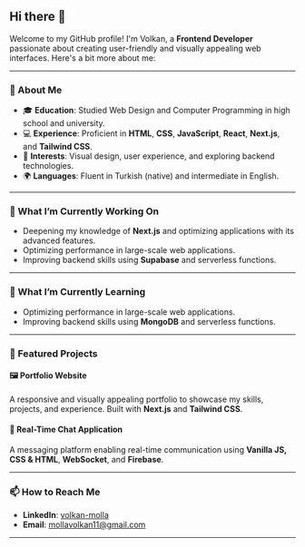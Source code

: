 ## Hi there 👋

Welcome to my GitHub profile! I'm Volkan, a **Frontend Developer** passionate about creating user-friendly and visually appealing web interfaces. Here's a bit more about me:

---

### 🌟 About Me
- 🎓 **Education**: Studied Web Design and Computer Programming in high school and university.
- 💻 **Experience**: Proficient in **HTML**, **CSS**, **JavaScript**, **React**, **Next.js**, and **Tailwind CSS**.
- 🎨 **Interests**: Visual design, user experience, and exploring backend technologies.
- 🌍 **Languages**: Fluent in Turkish (native) and intermediate in English.

---

### 🔭 What I’m Currently Working On
- Deepening my knowledge of **Next.js** and optimizing applications with its advanced features.
- Optimizing performance in large-scale web applications.
- Improving backend skills using **Supabase** and serverless functions.

---

### 🌱 What I’m Currently Learning

- Optimizing performance in large-scale web applications.
- Improving backend skills using **MongoDB** and serverless functions.

---

### 🌟 Featured Projects
#### 🖼️ **Portfolio Website**  
A responsive and visually appealing portfolio to showcase my skills, projects, and experience. Built with **Next.js** and **Tailwind CSS**.

#### 💬 **Real-Time Chat Application**  
A messaging platform enabling real-time communication using **Vanilla JS, CSS & HTML**, **WebSocket**, and **Firebase**.

---

### 📫 How to Reach Me
- **LinkedIn**: [volkan-molla](https://www.linkedin.com/in/volkan-molla-b851a3308/)
- **Email**: mollavolkan11@gmail.com

---

